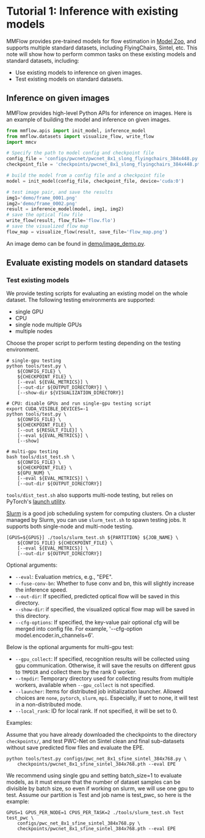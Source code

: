 # Tutorial 1: Inference with existing models

MMFlow provides pre-trained models for flow estimation in [Model Zoo](../model_zoo.md), and supports multiple standard datasets, including FlyingChairs, Sintel, etc. This note will show how to perform common tasks on these existing models and standard datasets, including:

- Use existing models to inference on given images.
- Test existing models on standard datasets.

## Inference on given images

MMFlow provides high-level Python APIs for inference on images. Here is an example of building the model and inference on given images.

```python
from mmflow.apis import init_model, inference_model
from mmflow.datasets import visualize_flow, write_flow
import mmcv

# Specify the path to model config and checkpoint file
config_file = 'configs/pwcnet/pwcnet_8x1_slong_flyingchairs_384x448.py'
checkpoint_file = 'checkpoints/pwcnet_8x1_slong_flyingchairs_384x448.pth'

# build the model from a config file and a checkpoint file
model = init_model(config_file, checkpoint_file, device='cuda:0')

# test image pair, and save the results
img1='demo/frame_0001.png'
img2='demo/frame_0002.png'
result = inference_model(model, img1, img2)
# save the optical flow file
write_flow(result, flow_file='flow.flo')
# save the visualized flow map
flow_map = visualize_flow(result, save_file='flow_map.png')
```

An image demo can be found in [demo/image_demo.py](../../demo/image_demo.py).

## Evaluate existing models on standard datasets

### Test existing models

We provide testing scripts for evaluating an existing model on the whole dataset.
The following testing environments are supported:

- single GPU
- CPU
- single node multiple GPUs
- multiple nodes

Choose the proper script to perform testing depending on the testing environment.

```shell
# single-gpu testing
python tools/test.py \
    ${CONFIG_FILE} \
    ${CHECKPOINT_FILE} \
    [--eval ${EVAL_METRICS}] \
    [--out-dir ${OUTPUT_DIRECTORY}] \
    [--show-dir ${VISUALIZATION_DIRECTORY}]

# CPU: disable GPUs and run single-gpu testing script
export CUDA_VISIBLE_DEVICES=-1
python tools/test.py \
    ${CONFIG_FILE} \
    ${CHECKPOINT_FILE} \
    [--out ${RESULT_FILE}] \
    [--eval ${EVAL_METRICS}] \
    [--show]

# multi-gpu testing
bash tools/dist_test.sh \
    ${CONFIG_FILE} \
    ${CHECKPOINT_FILE} \
    ${GPU_NUM} \
    [--eval ${EVAL_METRICS}] \
    [--out-dir ${OUTPUT_DIRECTORY}]
```

`tools/dist_test.sh` also supports multi-node testing, but relies on PyTorch's [launch utility](https://pytorch.org/docs/stable/distributed.html#launch-utility).

[Slurm](https://slurm.schedmd.com/) is a good job scheduling system for computing clusters.
On a cluster managed by Slurm, you can use `slurm_test.sh` to spawn testing jobs. It supports both single-node and multi-node testing.

```shell
[GPUS=${GPUS}] ./tools/slurm_test.sh ${PARTITION} ${JOB_NAME} \
    ${CONFIG_FILE} ${CHECKPOINT_FILE} \
    [--eval ${EVAL_METRICS}] \
    [--out-dir ${OUTPUT_DIRECTORY}]
```

Optional arguments:

- `--eval`: Evaluation metrics, e.g., "EPE".
- `--fuse-conv-bn`: Whether to fuse conv and bn, this will slightly increase the inference speed.
- `--out-dir`: If specified, predicted optical flow will be saved in this directory.
- `--show-dir`: if specified, the visualized optical flow map will be saved in this directory.
- `--cfg-options`:  If specified, the key-value pair optional cfg will be merged into config file.
For example, '--cfg-option model.encoder.in_channels=6'.

Below is the optional arguments for multi-gpu test:

- `--gpu_collect`: If specified, recognition results will be collected using gpu communication. Otherwise, it will save the results on different gpus to `TMPDIR` and collect them by the rank 0 worker.
- `--tmpdir`: Temporary directory used for collecting results from multiple workers, available when `--gpu_collect` is not specified.
- `--launcher`: Items for distributed job initialization launcher. Allowed choices are `none`, `pytorch`, `slurm`, `mpi`. Especially, if set to none, it will test in a non-distributed mode.
- `--local_rank`: ID for local rank. If not specified, it will be set to 0.

Examples:

Assume that you have already downloaded the checkpoints to the directory `checkpoints/`,
and test PWC-Net on Sintel clean and final sub-datasets without save predicted flow files and evaluate the EPE.

```shell
python tools/test.py configs/pwc_net_8x1_sfine_sintel_384x768.py \
    checkpoints/pwcnet_8x1_sfine_sintel_384x768.pth --eval EPE
```

We recommend using single gpu and setting batch_size=1 to evaluate models, as it must ensure that the number of dataset samples
can be divisible by batch size, so even if working on slurm, we will use one gpu to test.
Assume our partition is Test and job name is test_pwc, so here is the example:

```shell
GPUS=1 GPUS_PER_NODE=1 CPUS_PER_TASK=2 ./tools/slurm_test.sh Test test_pwc \
    configs/pwc_net_8x1_sfine_sintel_384x768.py \
    checkpoints/pwcnet_8x1_sfine_sintel_384x768.pth --eval EPE
```
